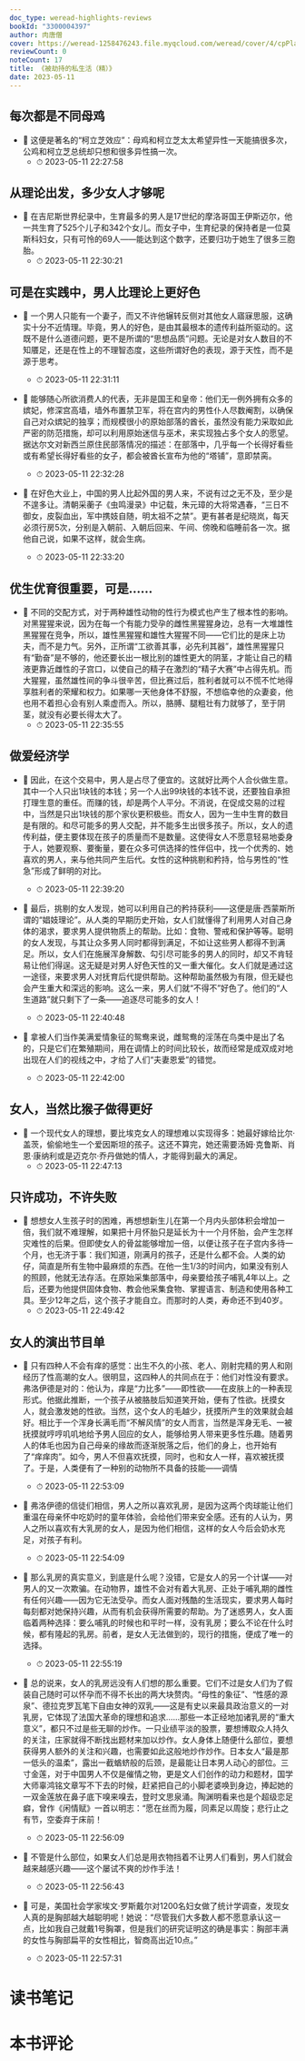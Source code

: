 ```yaml
---
doc_type: weread-highlights-reviews
bookId: "3300004397"
author: 肉唐僧
cover: https://weread-1258476243.file.myqcloud.com/weread/cover/4/cpPlatform_3300004397/t7_cpPlatform_3300004397.jpg
reviewCount: 0
noteCount: 17
title: 《被劫持的私生活（精）》
date: 2023-05-11
---
```



## 每次都是不同母鸡


- 📌 这便是著名的“柯立芝效应”：母鸡和柯立芝太太希望异性一天能搞很多次，公鸡和柯立芝总统却只想和很多异性搞一次。 
    - ⏱ 2023-05-11 22:27:58 
## 从理论出发，多少女人才够呢


- 📌 在吉尼斯世界纪录中，生育最多的男人是17世纪的摩洛哥国王伊斯迈尔，他一共生育了525个儿子和342个女儿。而女子中，生育纪录的保持者是一位莫斯科妇女，只有可怜的69人——能达到这个数字，还要归功于她生了很多三胞胎。 
    - ⏱ 2023-05-11 22:30:21 
## 可是在实践中，男人比理论上更好色


- 📌 一个男人只能有一个妻子，而又不许他辗转反侧对其他女人寤寐思服，这确实十分不近情理。毕竟，男人的好色，是由其最根本的遗传利益所驱动的。这既不是什么道德问题，更不是所谓的“思想品质”问题。无论是对女人数目的不知餍足，还是在性上的不理智态度，这些所谓好色的表现，源于天性，而不是源于思考。 
    - ⏱ 2023-05-11 22:31:11 

- 📌 能够随心所欲消费人的代表，无非是国王和皇帝：他们无一例外拥有众多的嫔妃，修深宫高墙，墙外布置禁卫军，将在宫内的男性仆人尽数阉割，以确保自己对众嫔妃的独享；而规模很小的原始部落的酋长，虽然没有能力采取如此严密的防范措施，却可以利用原始迷信与巫术，来实现独占多个女人的愿望。据达尔文对新西兰原住民部落情况的描述：在部落中，几乎每一个长得好看些或有希望长得好看些的女子，都会被酋长宣布为他的“塔铺”，意即禁脔。 
    - ⏱ 2023-05-11 22:32:28 

- 📌 在好色大业上，中国的男人比起外国的男人来，不说有过之无不及，至少是不遑多让。清朝采蘅子《虫鸣漫录》中记载，朱元璋的大将常遇春，“三日不御女，皮裂血出，军中携妓自随，明太祖不之禁”。更有甚者是纪晓岚，每天必须行房5次，分别是入朝前、入朝后回来、午间、傍晚和临睡前各一次。据他自己说，如果不这样，就会生病。 
    - ⏱ 2023-05-11 22:33:20 
## 优生优育很重要，可是……


- 📌 不同的交配方式，对于两种雄性动物的性行为模式也产生了根本性的影响。对黑猩猩来说，因为在每一个有能力受孕的雌性黑猩猩身边，总有一大堆雄性黑猩猩在竞争，所以，雄性黑猩猩和雄性大猩猩不同——它们比的是床上功夫，而不是力气。另外，正所谓“工欲善其事，必先利其器”，雄性黑猩猩只有“勤奋”是不够的，他还要长出一根比别的雄性更大的阴茎，才能让自己的精液更靠近雌性的子宫口，以使自己的精子在激烈的“精子大赛”中占得先机。而大猩猩，虽然雄性间的争斗很辛苦，但比赛过后，胜利者就可以不慌不忙地得享胜利者的荣耀和权力。如果哪一天他身体不舒服，不想临幸他的众妻妾，他也用不着担心会有别人乘虚而入。所以，胳膊、腿粗壮有力就够了，至于阴茎，就没有必要长得太大了。 
    - ⏱ 2023-05-11 22:35:55 
## 做爱经济学


- 📌 因此，在这个交易中，男人是占尽了便宜的。这就好比两个人合伙做生意。其中一个人只出1块钱的本钱；另一个人出99块钱的本钱不说，还要独自承担打理生意的重任。而赚的钱，却是两个人平分。不消说，在促成交易的过程中，当然是只出1块钱的那个家伙更积极些。而女人，因为一生中生育的数目是有限的。和尽可能多的男人交配，并不能多生出很多孩子。所以，女人的遗传利益，便主要体现在孩子的质量而不是数量。这使得女人不愿意轻易地委身于人，她要观察、要衡量，要在众多可供选择的性伴侣中，找一个优秀的、她喜欢的男人，来与他共同产生后代。女性的这种挑剔和矜持，恰与男性的“性急”形成了鲜明的对比。 
    - ⏱ 2023-05-11 22:39:20 

- 📌 最后，挑剔的女人发现，她可以利用自己的矜持获利——这便是唐·西蒙斯所谓的“娼妓理论”。从人类的早期历史开始，女人们就懂得了利用男人对自己身体的渴求，要求男人提供物质上的帮助。比如：食物、警戒和保护等等。聪明的女人发现，与其让众多男人同时都得到满足，不如让这些男人都得不到满足。所以，女人们在施展浑身解数、勾引尽可能多的男人的同时，却又不肯轻易让他们得逞。这无疑是对男人好色天性的又一重大催化。女人们就是通过这一途径，来要求男人对抚育后代提供帮助。这种帮助虽然极为有限，但无疑也会产生重大和深远的影响。这么一来，男人们就“不得不”好色了。他们的“人生道路”就只剩下了一条——追逐尽可能多的女人！ 
    - ⏱ 2023-05-11 22:40:48 

- 📌 拿被人们当作美满爱情象征的鸳鸯来说，雌鸳鸯的淫荡在鸟类中是出了名的，只是它们在繁殖期间，用在调情上的时间比较长，故而经常是成双成对地出现在人们的视线之中，才给了人们“夫妻恩爱”的错觉。 
    - ⏱ 2023-05-11 22:42:00 
## 女人，当然比猴子做得更好


- 📌 一个现代女人的理想，要比埃克女人的理想难以实现得多：她最好嫁给比尔·盖茨，偷偷地生一个爱因斯坦的孩子。这还不算完，她还需要汤姆·克鲁斯、肖恩·康纳利或是迈克尔·乔丹做她的情人，才能得到最大的满足。 
    - ⏱ 2023-05-11 22:47:13 
## 只许成功，不许失败


- 📌 想想女人生孩子时的困难，再想想新生儿在第一个月内头部体积会增加一倍，我们就不难理解，如果把十月怀胎只是延长为十一个月怀胎，会产生怎样灾难性的后果。但即使女人的骨盆能够增加一倍，以便让孩子在子宫内多待一个月，也无济于事：我们知道，刚满月的孩子，还是什么都不会。人类的幼仔，简直是所有生物中最麻烦的东西。在他一生1/3的时间内，如果没有别人的照顾，他就无法存活。在原始采集部落中，母亲要给孩子哺乳4年以上。之后，还要为他提供固体食物、教会他采集食物、掌握语言、制造和使用各种工具。至少12年之后，这个孩子才能自立。而那时的人类，寿命还不到40岁。 
    - ⏱ 2023-05-11 22:49:42 
## 女人的演出节目单


- 📌 只有四种人不会有痒的感觉：出生不久的小孩、老人、刚射完精的男人和刚经历了性高潮的女人。很明显，这四种人的共同点在于：他们对性没有要求。弗洛伊德是对的：他认为，痒是“力比多”——即性欲——在皮肤上的一种表现形式。他据此推断，一个孩子从被胳肢后知道笑开始，便有了性欲。抚摸女人，就会激发她的性欲。当然，这个女人的毛越少，抚摸所产生的效果就会越好。相比于一个浑身长满毛而“不解风情”的女人而言，当然是浑身无毛、一被抚摸就哼哼叽叽地给予男人回应的女人，能够给男人带来更多性乐趣。随着男人的体毛也因为自己母亲的缘故而逐渐脱落之后，他们的身上，也开始有了“痒痒肉”。如今，男人不但喜欢抚摸，同时，也和女人一样，喜欢被抚摸了。于是，人类便有了一种别的动物所不具备的技能——调情 
    - ⏱ 2023-05-11 22:53:09 

- 📌 弗洛伊德的信徒们相信，男人之所以喜欢乳房，是因为这两个肉球能让他们重温在母亲怀中吃奶时的童年体验，会给他们带来安全感。还有的人认为，男人之所以喜欢有大乳房的女人，是因为他们相信，这样的女人今后会奶水充足，对孩子有利。 
    - ⏱ 2023-05-11 22:54:09 

- 📌 那么乳房的真实意义，到底是什么呢？没错，它是女人的另一个计谋——对男人的又一次欺骗。在动物界，雄性不会对有着大乳房、正处于哺乳期的雌性有任何兴趣——因为它无法受孕。而女人面对残酷的生活现实，要求男人每时每刻都对她保持兴趣，从而有机会获得所需要的帮助。为了迷惑男人，女人面临着两种选择：要么哺乳的时候也和平时一样，没有乳房；要么不论在什么时候，都有隆起的乳房。前者，是女人无法做到的，现行的措施，便成了唯一的选择。 
    - ⏱ 2023-05-11 22:55:19 

- 📌 总的说来，女人的乳房远没有人们想的那么重要。它们不过是女人们为了假装自己随时可以怀孕而不得不长出的两大块赘肉。“母性的象征”、“性感的源泉”、德拉克罗瓦笔下自由女神的双乳——这是有史以来最具政治意义的一对乳房，它体现了法国大革命的理想和追求……那些一本正经地加诸乳房的“重大意义”，都只不过是些无聊的炒作。一只业绩平淡的股票，要想博取众人持久的关注，庄家就得不断找出题材来加以炒作。女人身体上随便什么部位，要想获得男人额外的关注和兴趣，也需要如此这般地炒作炒作。日本女人“最是那一低头的温柔”，露出一截蝤蛴般的后颈，是最能让日本男人动心的部位。三寸金莲，对于中国男人不仅是催情之物，更是文人们创作的动力和题材，国学大师辜鸿铭文章写不下去的时候，赶紧把自己的小脚老婆唤到身边，捧起她的一双金莲放在鼻子底下嗅来嗅去，登时文思泉涌。陶渊明看来也是个超级恋足癖，曾作《闲情赋》一首以明志：“愿在丝而为履，同素足以周旋；悲行止之有节，空委弃于床前！ 
    - ⏱ 2023-05-11 22:56:09 

- 📌 不管是什么部位，如果女人们总是用衣物挡着不让男人们看到，男人们就会越来越感兴趣——这个屡试不爽的炒作手法！ 
    - ⏱ 2023-05-11 22:56:43 

- 📌 可是，美国社会学家埃文·罗斯戴尔对1200名妇女做了统计学调查，发现女人真的是胸部越大越聪明呢！她说：“尽管我们大多数人都不愿意承认这一点，比如我自己就戴1号胸罩，但是我们的研究证明这的确是事实：胸部丰满的女性与胸部扁平的女性相比，智商高出近10点。” 
    - ⏱ 2023-05-11 22:57:31 

# 读书笔记


# 本书评论
